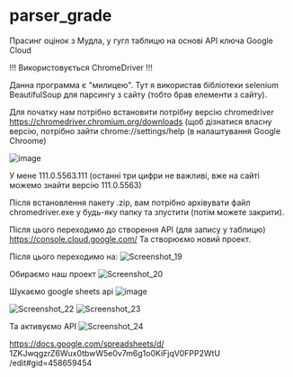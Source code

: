 # parser_grade
Прасинг оцінок з Мудла, у гугл таблицю на основі API ключа Google Cloud

!!! Використовується СhromeDriver !!!

Данна программа є "милицею". 
Тут я використав бібліотеки selenium BeautifulSoup для парсингу з сайту (тобто брав елементи з сайту).

Для початку нам потрібно встановити потрібну версію chromedriver
https://chromedriver.chromium.org/downloads (щоб дізнатися власну версію, потрібно зайти chrome://settings/help (в налаштування Google Chroome)

![image](https://user-images.githubusercontent.com/92741398/227964591-03ce93c1-3c8e-4be7-b44c-b41584375b34.png)

У мене 111.0.5563.111 (останні три цифри не важливі, вже на сайті можемо знайти версію 111.0.5563)

Після встановлення пакету .zip, вам потрібно архівувати файл chromedriver.exe у будь-яку папку та зпустити (потім можете закрити).


Після цього переходимо до створення API (для запису у таблицю)
https://console.cloud.google.com/ Та створюємо новий проект.

Після цього переходимо на: 
![Screenshot_19](https://user-images.githubusercontent.com/92741398/227966807-3e01ba83-68fb-451b-8b61-86e5e639bcaa.png)

Обираємо наш проект
![Screenshot_20](https://user-images.githubusercontent.com/92741398/227967175-63692cf9-202f-4834-8d8e-f20fc73d29a6.png)

Шукаємо google sheets api
![image](https://user-images.githubusercontent.com/92741398/227967306-af4af0db-d990-4760-b9fd-48e3b2e3f4d8.png)

![Screenshot_22](https://user-images.githubusercontent.com/92741398/227967772-4e930523-4092-4087-84ea-a939866034ca.png)
![Screenshot_23](https://user-images.githubusercontent.com/92741398/227967784-705e7410-084e-4632-a1fd-0987b6af5bdd.png)

Та активуємо API
![Screenshot_24](https://user-images.githubusercontent.com/92741398/227967898-2a05b7e6-5d78-45ee-b757-b2ab8db067b6.png)



https://docs.google.com/spreadsheets/d/    1ZKJwqgzrZ6Wux0tbwW5e0v7m6g1o0KiFjqV0FPP2WtU   /edit#gid=458659454
